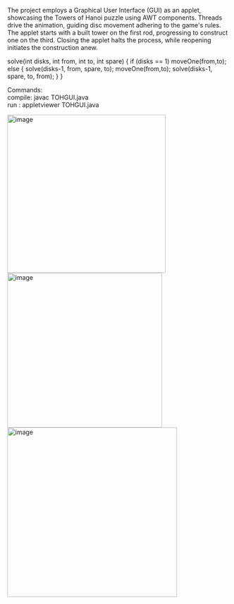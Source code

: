The project employs a Graphical User Interface (GUI) as an applet, showcasing the Towers of Hanoi puzzle using AWT components. 
Threads drive the animation, guiding disc movement adhering to the game's rules. 
The applet starts with a built tower on the first rod, progressing to construct one on the third.
Closing the applet halts the process, while reopening initiates the construction anew.

solve(int disks, int from, int to, int spare)
{
    if (disks == 1)
        moveOne(from,to);
    else {
        solve(disks-1, from, spare, to);
        moveOne(from,to);
        solve(disks-1, spare, to, from);
        }
}

Commands:<br>
compile: javac TOHGUI.java<br>
run : appletviewer TOHGUI.java

<img width="359" alt="image" src="https://github.com/likhithachinthakuntla/TOHGUI/assets/32333151/c1b3c520-4488-4622-b0ca-85f19dffeccf"><br>
<img width="351" alt="image" src="https://github.com/likhithachinthakuntla/TOHGUI/assets/32333151/02820570-f4dd-402c-8ca3-0782516c0ed0"><br>
<img width="385" alt="image" src="https://github.com/likhithachinthakuntla/TOHGUI/assets/32333151/5fcbd718-bb3f-402c-8019-83717f94668e">


